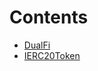 

# Contents
- [DualFi](DualFi.sol/contract.DualFi.md)
- [IERC20Token](IDualFi.sol/interface.IERC20Token.md)
